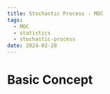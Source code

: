```yaml
---
title: Stochastic Process - MOC
tags:
  - MOC
  - statistics
  - stochastic-process
date: 2024-02-28
---
```

# Basic Concept

